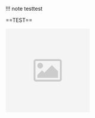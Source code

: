 <head>
  <link href="../css/extra.css" rel="stylesheet"></link>
</head>

!!! note
    testtest

==TEST==

![](../images/test.png#center)